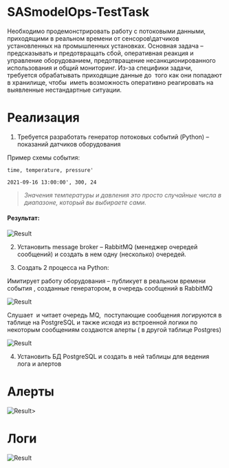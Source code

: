 # SASmodelOps-TestTask

Необходимо продемонстрировать работу с потоковыми данными, приходящими в реальном времени от сенсоров\датчиков установленных на промышленных установках.
Основная задача – предсказывать и предотвращать сбой, оперативная реакция и управление оборудованием, предотвращение несанкционированного использования и общий мониторинг. 
Из-за специфики задачи, требуется обрабатывать приходящие данные до  того как они попадают в хранилище, чтобы  иметь возможность оперативно реагировать на выявленные нестандартные ситуации.

# Реализация

1) Требуется разработать генератор потоковых событий (Python) – показаний датчиков оборудования

Пример схемы события:

    time, temperature, pressure'
    
    2021-09-16 13:00:00', 300, 24

>*Значения температуры и давления это просто случайные числа в диапазоне, который вы выбираете сами.*

####  Результат:

![Result](https://i.ibb.co/VjTQyjc/2021-10-04-131703.png)

2) Установить message broker – RabbitMQ (менеджер очередей сообщений) и создать в нем одну (несколько) очередей.

3) Создать 2 процесса на Python:

Имитирует работу оборудования – публикует в реальном времени события , созданные генератором, в очередь сообщений в RabbitMQ

![Result](https://i.ibb.co/kghK9jq/2021-10-04-132240.png)

Слушает  и читает очередь MQ,  поступающие сообщения логируются в таблице на PostgreSQL и также исходя из встроенной логики по некоторым сообщениям создаются алерты ( в другой таблице Postgres)

![Result](https://i.ibb.co/wh52zV3/2021-10-04-132358.png)


4) Установить БД PostgreSQL и создать в ней таблицы для ведения лога и алертов

# Алерты
![Result](https://i.ibb.co/ykTbfzB/2021-10-04-132724.png)>

# Логи

![Result](https://i.ibb.co/C0nbN8x/2021-10-04-132924.png)
